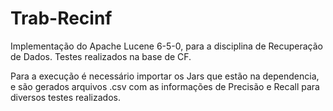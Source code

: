 # Trab-Recinf

Implementação do Apache Lucene 6-5-0, para a disciplina de Recuperação de Dados.
Testes realizados na base de CF.

Para a execução é necessário importar os Jars que estão na dependencia, e são gerados arquivos .csv com as informações de Precisão e Recall para diversos testes realizados.
